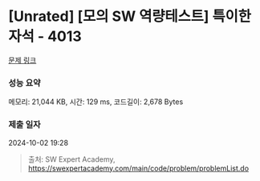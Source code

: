 # [Unrated] [모의 SW 역량테스트] 특이한 자석 - 4013 

[문제 링크](https://swexpertacademy.com/main/code/problem/problemDetail.do?contestProbId=AWIeV9sKkcoDFAVH) 

### 성능 요약

메모리: 21,044 KB, 시간: 129 ms, 코드길이: 2,678 Bytes

### 제출 일자

2024-10-02 19:28



> 출처: SW Expert Academy, https://swexpertacademy.com/main/code/problem/problemList.do